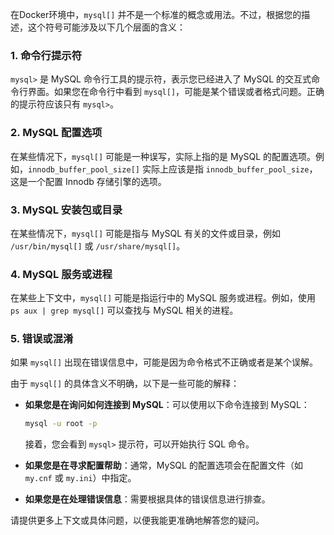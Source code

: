 
在Docker环境中，`mysql[]` 并不是一个标准的概念或用法。不过，根据您的描述，这个符号可能涉及以下几个层面的含义：

### 1. 命令行提示符
`mysql>` 是 MySQL 命令行工具的提示符，表示您已经进入了 MySQL 的交互式命令行界面。如果您在命令行中看到 `mysql[]`，可能是某个错误或者格式问题。正确的提示符应该只有 `mysql>`。

### 2. MySQL 配置选项
在某些情况下，`mysql[]` 可能是一种误写，实际上指的是 MySQL 的配置选项。例如，`innodb_buffer_pool_size[]` 实际上应该是指 `innodb_buffer_pool_size`，这是一个配置 Innodb 存储引擎的选项。

### 3. MySQL 安装包或目录
在某些情况下，`mysql[]` 可能是指与 MySQL 有关的文件或目录，例如 `/usr/bin/mysql[]` 或 `/usr/share/mysql[]`。

### 4. MySQL 服务或进程
在某些上下文中，`mysql[]` 可能是指运行中的 MySQL 服务或进程。例如，使用 `ps aux | grep mysql[]` 可以查找与 MySQL 相关的进程。

### 5. 错误或混淆
如果 `mysql[]` 出现在错误信息中，可能是因为命令格式不正确或者是某个误解。

由于 `mysql[]` 的具体含义不明确，以下是一些可能的解释：

- **如果您是在询问如何连接到 MySQL**：可以使用以下命令连接到 MySQL：
  ```bash
  mysql -u root -p
  ```
  接着，您会看到 `mysql>` 提示符，可以开始执行 SQL 命令。

- **如果您是在寻求配置帮助**：通常，MySQL 的配置选项会在配置文件（如 `my.cnf` 或 `my.ini`）中指定。

- **如果您是在处理错误信息**：需要根据具体的错误信息进行排查。

请提供更多上下文或具体问题，以便我能更准确地解答您的疑问。